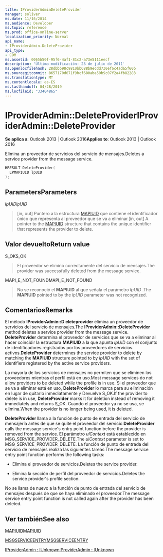 ```yaml
---
title: IProviderAdminDeleteProvider
manager: soliver
ms.date: 11/16/2014
ms.audience: Developer
ms.topic: reference
ms.prod: office-online-server
localization_priority: Normal
api_name:
- IProviderAdmin.DeleteProvider
api_type:
- COM
ms.assetid: 0065b50f-95f6-4af1-81c2-a73e5111eecf
description: 'Última modificación: 23 de julio de 2011'
ms.openlocfilehash: 28dbbb98c9810bb688b9ecdd730ef6c4ada5f60b
ms.sourcegitcommit: 8657170d071f9bcf680aba50b9c07f2a4fb82283
ms.translationtype: MT
ms.contentlocale: es-ES
ms.lasthandoff: 04/28/2019
ms.locfileid: "33404865"
---
```

# <a name="iprovideradmindeleteprovider"></a><span data-ttu-id="be651-103">IProviderAdmin::DeleteProvider</span><span class="sxs-lookup"><span data-stu-id="be651-103">IProviderAdmin::DeleteProvider</span></span>

  
  
<span data-ttu-id="be651-104">**Se aplica a**: Outlook 2013 | Outlook 2016</span><span class="sxs-lookup"><span data-stu-id="be651-104">**Applies to**: Outlook 2013 | Outlook 2016</span></span> 
  
<span data-ttu-id="be651-105">Elimina un proveedor de servicios del servicio de mensajes.</span><span class="sxs-lookup"><span data-stu-id="be651-105">Deletes a service provider from the message service.</span></span>
  
```cpp
HRESULT DeleteProvider(
  LPMAPIUID lpUID
);
```

## <a name="parameters"></a><span data-ttu-id="be651-106">Parameters</span><span class="sxs-lookup"><span data-stu-id="be651-106">Parameters</span></span>

 <span data-ttu-id="be651-107">_lpUID_</span><span class="sxs-lookup"><span data-stu-id="be651-107">_lpUID_</span></span>
  
> <span data-ttu-id="be651-108">[in, out] Puntero a la estructura [MAPIUID](mapiuid.md) que contiene el identificador único que representa al proveedor que se va a eliminar.</span><span class="sxs-lookup"><span data-stu-id="be651-108">[in, out] A pointer to the [MAPIUID](mapiuid.md) structure that contains the unique identifier that represents the provider to delete.</span></span> 
    
## <a name="return-value"></a><span data-ttu-id="be651-109">Valor devuelto</span><span class="sxs-lookup"><span data-stu-id="be651-109">Return value</span></span>

<span data-ttu-id="be651-110">S_OK</span><span class="sxs-lookup"><span data-stu-id="be651-110">S_OK</span></span> 
  
> <span data-ttu-id="be651-111">El proveedor se eliminó correctamente del servicio de mensajes.</span><span class="sxs-lookup"><span data-stu-id="be651-111">The provider was successfully deleted from the message service.</span></span>
    
<span data-ttu-id="be651-112">MAPI_E_NOT_FOUND</span><span class="sxs-lookup"><span data-stu-id="be651-112">MAPI_E_NOT_FOUND</span></span> 
  
> <span data-ttu-id="be651-113">No se reconoció el **MAPIUID** al que señala el parámetro _lpUID_ .</span><span class="sxs-lookup"><span data-stu-id="be651-113">The **MAPIUID** pointed to by the  _lpUID_ parameter was not recognized.</span></span> 
    
## <a name="remarks"></a><span data-ttu-id="be651-114">Comentarios</span><span class="sxs-lookup"><span data-stu-id="be651-114">Remarks</span></span>

<span data-ttu-id="be651-115">El método **IProviderAdmin::D eleteprovider** elimina un proveedor de servicios del servicio de mensajes.</span><span class="sxs-lookup"><span data-stu-id="be651-115">The **IProviderAdmin::DeleteProvider** method deletes a service provider from the message service.</span></span> <span data-ttu-id="be651-116">**DeleteProvider** determina el proveedor de servicios que se va a eliminar al hacer coincidir la estructura **MAPIUID** a la que apunta _lpUID_ con el conjunto de identificadores registrados por los proveedores de servicios activos.</span><span class="sxs-lookup"><span data-stu-id="be651-116">**DeleteProvider** determines the service provider to delete by matching the **MAPIUID** structure pointed to by  _lpUID_ with the set of identifiers registered by the active service providers.</span></span> 
  
<span data-ttu-id="be651-117">La mayoría de los servicios de mensajes no permiten que se eliminen los proveedores mientras el perfil está en uso.</span><span class="sxs-lookup"><span data-stu-id="be651-117">Most message services do not allow providers to be deleted while the profile is in use.</span></span> <span data-ttu-id="be651-118">Si el proveedor que se va a eliminar está en uso, **DeleteProvider** lo marca para su eliminación en lugar de quitarlo inmediatamente y Devuelve S_OK.</span><span class="sxs-lookup"><span data-stu-id="be651-118">If the provider to delete is in use, **DeleteProvider** marks it for deletion instead of removing it immediately and returns S_OK.</span></span> <span data-ttu-id="be651-119">Cuando el proveedor ya no se usa, se elimina.</span><span class="sxs-lookup"><span data-stu-id="be651-119">When the provider is no longer being used, it is deleted.</span></span> 
  
 <span data-ttu-id="be651-120">**DeleteProvider** llama a la función de punto de entrada del servicio de mensajería antes de que se quite el proveedor del servicio.</span><span class="sxs-lookup"><span data-stu-id="be651-120">**DeleteProvider** calls the message service's entry point function before the provider is removed from the service.</span></span> <span data-ttu-id="be651-121">El parámetro _ulContext_ está establecido en MSG_SERVICE_PROVIDER_DELETE.</span><span class="sxs-lookup"><span data-stu-id="be651-121">The  _ulContext_ parameter is set to MSG_SERVICE_PROVIDER_DELETE.</span></span> <span data-ttu-id="be651-122">La función de punto de entrada del servicio de mensajes realiza las siguientes tareas:</span><span class="sxs-lookup"><span data-stu-id="be651-122">The message service entry point function performs the following tasks:</span></span> 
  
- <span data-ttu-id="be651-123">Elimina el proveedor de servicios.</span><span class="sxs-lookup"><span data-stu-id="be651-123">Deletes the service provider.</span></span>
    
- <span data-ttu-id="be651-124">Elimina la sección de perfil del proveedor de servicios.</span><span class="sxs-lookup"><span data-stu-id="be651-124">Deletes the service provider's profile section.</span></span>
    
<span data-ttu-id="be651-125">No se llama de nuevo a la función de punto de entrada del servicio de mensajes después de que se haya eliminado el proveedor.</span><span class="sxs-lookup"><span data-stu-id="be651-125">The message service entry point function is not called again after the provider has been deleted.</span></span>
  
## <a name="see-also"></a><span data-ttu-id="be651-126">Ver también</span><span class="sxs-lookup"><span data-stu-id="be651-126">See also</span></span>



[<span data-ttu-id="be651-127">MAPIUID</span><span class="sxs-lookup"><span data-stu-id="be651-127">MAPIUID</span></span>](mapiuid.md)
  
[<span data-ttu-id="be651-128">MSGSERVICEENTRY</span><span class="sxs-lookup"><span data-stu-id="be651-128">MSGSERVICEENTRY</span></span>](msgserviceentry.md)
  
[<span data-ttu-id="be651-129">IProviderAdmin : IUnknown</span><span class="sxs-lookup"><span data-stu-id="be651-129">IProviderAdmin : IUnknown</span></span>](iprovideradminiunknown.md)

